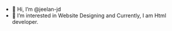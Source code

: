 - 👋 Hi, I’m @jeelan-jd
- 👀 I’m interested in Website Designing 
and  Currently, I am Html developer.

<!---
jeelan-jd/jeelan-jd is a ✨ special ✨ repository because its `README.md` (this file) appears on your GitHub profile.
You can click the Preview link to take a look at your changes.
--->
